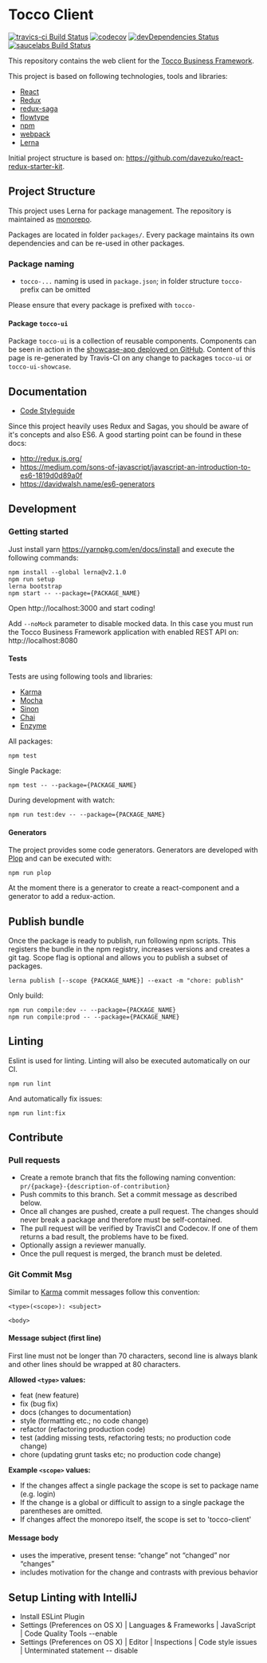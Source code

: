 # Tocco Client
[![travics-ci Build Status](https://travis-ci.org/tocco/tocco-client.svg?branch=master)](https://travis-ci.org/tocco/tocco-client)
[![codecov](https://codecov.io/gh/tocco/tocco-client/branch/master/graph/badge.svg)](https://codecov.io/gh/tocco/tocco-client)
[![devDependencies Status](https://david-dm.org/tocco/tocco-client/dev-status.svg)](https://david-dm.org/tocco/tocco-client?type=dev)
[![saucelabs Build Status](https://saucelabs.com/buildstatus/toccoag)](https://saucelabs.com/beta/builds/8df5245e577149c4b482955c33964f0c)

This repository contains the web client for the [Tocco Business Framework](https://www.tocco.ch).

This project is based on following technologies, tools and libraries:
* [React](https://facebook.github.io/react/)
* [Redux](https://github.com/reactjs/redux)
* [redux-saga](https://github.com/yelouafi/redux-saga)
* [flowtype](https://flowtype.org/)
* [npm](https://www.npmjs.com/)
* [webpack](https://webpack.github.io/)
* [Lerna](https://lernajs.io/)

Initial project structure is based on:
https://github.com/davezuko/react-redux-starter-kit.

## Project Structure
This project uses Lerna for package management.
The repository is maintained as [monorepo](https://github.com/babel/babel/blob/master/doc/design/monorepo.md).

Packages are located in folder ``packages/``. Every package maintains its own dependencies
and can be re-used in other packages.

### Package naming
* ``tocco-...`` naming is used in ``package.json``; in folder structure ``tocco-`` prefix can be omitted

Please ensure that every package is prefixed with ``tocco-``

#### Package ``tocco-ui``
Package ``tocco-ui`` is a collection of reusable components. Components can be seen in action in the
[showcase-app deployed on GitHub](https://tocco.github.io/tocco-client/). Content of this page
is re-generated by Travis-CI on any change to packages ``tocco-ui`` or ``tocco-ui-showcase``.

## Documentation
* [Code Styleguide](https://github.com/tocco/tocco-client/blob/master/docs/code-styleguide.md)

Since this project heavily uses Redux and Sagas, you should be aware of it's concepts and also ES6.
A good starting point can be found in these docs:
* http://redux.js.org/
* https://medium.com/sons-of-javascript/javascript-an-introduction-to-es6-1819d0d89a0f
* https://davidwalsh.name/es6-generators

## Development
### Getting started
Just install yarn  https://yarnpkg.com/en/docs/install 
and execute the following commands:
```
npm install --global lerna@v2.1.0
npm run setup
lerna bootstrap
npm start -- --package={PACKAGE_NAME}
```
Open http://localhost:3000 and start coding!

Add ``--noMock`` parameter to disable mocked data.
In this case you must run the Tocco Business Framework application with enabled REST API on:
http://localhost:8080

#### Tests
Tests are using following tools and libraries:
* [Karma](https://karma-runner.github.io/)
* [Mocha](https://mochajs.org/)
* [Sinon](http://sinonjs.org/)
* [Chai](http://chaijs.com/)
* [Enzyme](https://github.com/airbnb/enzyme)


All packages:
```
npm test
```

Single Package:
```
npm test -- --package={PACKAGE_NAME}
```

During development with watch:
```
npm run test:dev -- --package={PACKAGE_NAME}
```

#### Generators
The project provides some code generators. Generators are developed with [Plop](https://github.com/amwmedia/plop) and can be executed with:
```
npm run plop
```

At the moment there is a generator to create a react-component and a generator to add a redux-action.

## Publish bundle
Once the package is ready to publish, run following npm scripts. This registers the bundle
in the npm registry, increases versions and creates a git tag. 
Scope flag is optional and allows you to publish a subset of packages.

```
lerna publish [--scope {PACKAGE_NAME}] --exact -m "chore: publish" 
```

Only build:
```
npm run compile:dev -- --package={PACKAGE_NAME}
npm run compile:prod -- --package={PACKAGE_NAME}
```

## Linting
Eslint is used for linting. Linting will also be executed automatically on our CI.

```
npm run lint
```

And automatically fix issues:

```
npm run lint:fix
```

## Contribute
### Pull requests
- Create a remote branch that fits the following naming convention: `pr/{package}-{description-of-contribution}`
- Push commits to this branch. Set a commit message as described below.
- Once all changes are pushed, create a pull request. The changes should never break a package and therefore must be self-contained.
- The pull request will be verified by TravisCI and Codecov. If one of them returns a bad result, the problems have to be fixed.
- Optionally assign a reviewer manually.
- Once the pull request is merged, the branch must be deleted.

### Git Commit Msg
Similar to [Karma](http://karma-runner.github.io/0.10/dev/git-commit-msg.html) commit messages follow this convention:

```
<type>(<scope>): <subject>

<body>
```

#### Message subject (first line)
First line must not be longer than 70 characters, second line is always blank and other lines should be wrapped at 80 characters.

**Allowed `<type>` values:**
- feat (new feature)
- fix (bug fix)
- docs (changes to documentation)
- style (formatting etc.; no code change)
- refactor (refactoring production code)
- test (adding missing tests, refactoring tests; no production code change)
- chore (updating grunt tasks etc; no production code change)

**Example `<scope>` values:**
- If the changes affect a single package the scope is set to package name (e.g. login)
- If the change is a global or difficult to assign to a single package the parentheses are omitted.
- If changes affect the monorepo itself, the scope is set to 'tocco-client'

#### Message body
- uses the imperative, present tense: “change” not “changed” nor “changes”
- includes motivation for the change and contrasts with previous behavior


## Setup Linting with IntelliJ
- Install ESLint Plugin
- Settings (Preferences on OS X) | Languages & Frameworks | JavaScript |  Code Quality Tools --enable
- Settings (Preferences on OS X) | Editor | Inspections | Code style issues | Unterminated statement -- disable
